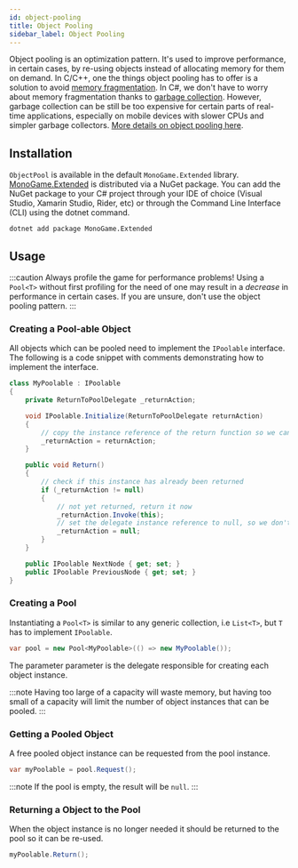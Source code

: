 ```yaml
---
id: object-pooling
title: Object Pooling
sidebar_label: Object Pooling
---
```


Object pooling is an optimization pattern. It's used to improve performance, in certain cases, by re-using objects instead of allocating memory for them on demand. In C/C++, one the things object pooling has to offer is a solution to avoid [memory fragmentation](http://stackoverflow.com/questions/3770457/what-is-memory-fragmentation). In C#, we don't have to worry about memory fragmentation thanks to [garbage collection](https://msdn.microsoft.com/en-us/library/ee787088). However, garbage collection can be still be too expensive for certain parts of real-time applications, especially on mobile devices with slower CPUs and simpler garbage collectors. [More details on object pooling here](http://gameprogrammingpatterns.com/object-pool.html).

## Installation

`ObjectPool` is available in the default `MonoGame.Extended` library.
[MonoGame.Extended](https://www.nuget.org/packages/MonoGame.Extended) is distributed via a NuGet package. You can add the NuGet package to your C# project through your IDE of choice (Visual Studio, Xamarin Studio, Rider, etc) or through the Command Line Interface (CLI) using the dotnet command.
```
dotnet add package MonoGame.Extended
```

## Usage

:::caution
Always profile the game for performance problems!
Using a `Pool<T>` without first profiling for the need of one may result in a *decrease* in performance in certain cases. If you are unsure, don't use the object pooling pattern.
:::

### Creating a Pool-able Object
All objects which can be pooled need to implement the `IPoolable` interface.
The following is a code snippet with comments demonstrating how to implement the interface.

```cs
class MyPoolable : IPoolable
{
    private ReturnToPoolDelegate _returnAction;

    void IPoolable.Initialize(ReturnToPoolDelegate returnAction)
    {
        // copy the instance reference of the return function so we can call it later
        _returnAction = returnAction;
    }

    public void Return()
    {
        // check if this instance has already been returned
        if (_returnAction != null)
        {
            // not yet returned, return it now
            _returnAction.Invoke(this);
            // set the delegate instance reference to null, so we don't accidentally return it again
            _returnAction = null;
        }
    }

    public IPoolable NextNode { get; set; }
    public IPoolable PreviousNode { get; set; }
}
```

### Creating a Pool
Instantiating a `Pool<T>` is similar to any generic collection, i.e `List<T>`, but `T` has to implement `IPoolable`.
```csharp
var pool = new Pool<MyPoolable>(() => new MyPoolable());
```
The parameter parameter is the delegate responsible for creating each object instance.

:::note
Having too large of a capacity will waste memory, but having too small of a capacity will limit the number of object instances that can be pooled.
:::

### Getting a Pooled Object

A free pooled object instance can be requested from the pool instance.

```csharp
var myPoolable = pool.Request();
```

:::note
If the pool is empty, the result will be `null`.
:::

### Returning a Object to the Pool
When the object instance is no longer needed it should be returned to the pool so it can be re-used.
```cs
myPoolable.Return();
```

